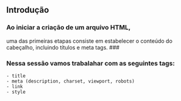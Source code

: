 ## Introdução

### Ao iniciar a criação de um arquivo HTML,
uma das primeiras etapas consiste em estabelecer o conteúdo do cabeçalho, 
incluindo títulos e meta tags. ###

### Nessa sessão vamos trabalahar com as seguintes tags:
    - title
    - meta (description, charset, viewport, robots)
    - link 
    - style
